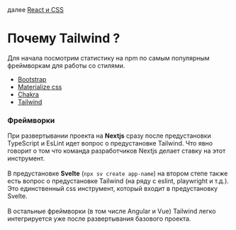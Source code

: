 <div>
далее
<a href="02.md">
React и CSS
</a>
</div>

<h1>
Почему Tailwind ?
</h1>

<p>
Для начала посмотрим статистику на npm по самым популярным фреймворкам для работы со стилями.
</p>

<div>
<ul>
<li>
<a href="https://www.npmjs.com/package/bootstrap">Bootstrap</a>
</li>
<li>
<a href="https://www.npmjs.com/package/materialize-css">Materialize css</a>
</li>
<li>
<a href="https://www.npmjs.com/package/@chakra-ui/react">Chakra</a>
</li>
<li>
<a href="https://www.npmjs.com/package/tailwindcss">Tailwind</a>
</li>
</ul>
</div>

<h3>Фреймворки</h3>

<div>
При развертывании проекта на <strong>Nextjs</strong> сразу после предустановки TypeScript и EsLint идет вопрос о предустановке Tailwind. Что явно говорит о том что команда разработчиков Nextjs делает ставку на этот инструмент.
</div>

<br/>

<div>
В предустановке <strong>Svelte</strong> (<code>npx sv create app-name</code>) на втором степе также есть вопрос о предустановке Tailwind (на ряду с eslint, playwright и т.д.). Это единственный css инструмент, который входит в предустановку Svelte.
</div>

<br/>

<div>
В остальные фреймворки (в том числе Angular и Vue) Tailwind легко интегрируется уже после развертывания базового проекта.
</div>
